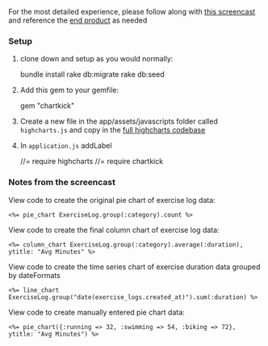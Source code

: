 For the most detailed experience, please follow along with [this screencast](https://vimeo.com/169016772) and reference the [end product](https://github.com/arjunvenkat/charkick_tutorial_end) as needed

### Setup

1) clone down and setup as you would normally:

    bundle install
    rake db:migrate
    rake db:seed

2) Add this gem to your gemfile:

    gem "chartkick"

3) Create a new file in the app/assets/javascripts folder called `highcharts.js` and copy in the [full highcharts codebase](https://code.highcharts.com/highcharts.js)

4) In `application.js` addLabel

    //= require highcharts
    //= require chartkick


### Notes from the screencast

View code to create the original pie chart of exercise log data:

    <%= pie_chart ExerciseLog.group(:category).count %>

View code to create the final column chart of exercise log data:

    <%= column_chart ExerciseLog.group(:category).average(:duration), ytitle: "Avg Minutes" %>

View code to create the time series chart of exercise duration data grouped by dateFormats

    <%= line_chart ExerciseLog.group("date(exercise_logs.created_at)").sum(:duration) %>

View code to create manually entered pie chart data:

    <%= pie_chart({:running => 32, :swimming => 54, :biking => 72}, ytitle: "Avg Minutes") %>
